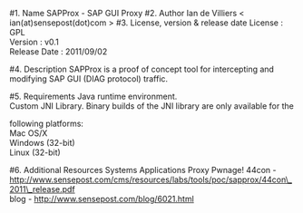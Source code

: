 #1. Name
SAPProx - SAP GUI Proxy
#2. Author
Ian de Villiers < ian(at)sensepost(dot)com >
#3. License, version & release date
License : GPL  
Version : v0.1  
Release Date : 2011/09/02

#4. Description
SAPProx is a proof of concept tool for intercepting and modifying SAP GUI (DIAG protocol) traffic.

#5. Requirements
Java runtime environment.  
Custom JNI Library.
Binary builds of the JNI library are only available for the  

following platforms:  
Mac OS/X  
Windows (32-bit)  
Linux (32-bit)

#6. Additional Resources 
Systems Applications Proxy Pwnage! 44con - http://www.sensepost.com/cms/resources/labs/tools/poc/sapprox/44con\_2011\_release.pdf  
blog - http://www.sensepost.com/blog/6021.html
